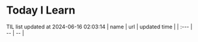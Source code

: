# Today I Learn 
TIL list updated at 2024-06-16 02:03:14
| name | url | updated time |
| :--- | -- | -- |
